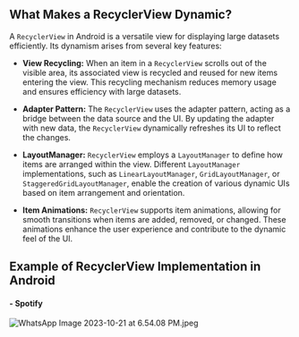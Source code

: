 ## What Makes a RecyclerView Dynamic?

A `RecyclerView` in Android is a versatile view for displaying large datasets efficiently. Its dynamism arises from several key features:

- **View Recycling:** When an item in a `RecyclerView` scrolls out of the visible area, its associated view is recycled and reused for new items entering the view. This recycling mechanism reduces memory usage and ensures efficiency with large datasets.

- **Adapter Pattern:** The `RecyclerView` uses the adapter pattern, acting as a bridge between the data source and the UI. By updating the adapter with new data, the `RecyclerView` dynamically refreshes its UI to reflect the changes.

- **LayoutManager:** `RecyclerView` employs a `LayoutManager` to define how items are arranged within the view. Different `LayoutManager` implementations, such as `LinearLayoutManager`, `GridLayoutManager`, or `StaggeredGridLayoutManager`, enable the creation of various dynamic UIs based on item arrangement and orientation.

- **Item Animations:** `RecyclerView` supports item animations, allowing for smooth transitions when items are added, removed, or changed. These animations enhance the user experience and contribute to the dynamic feel of the UI.

## Example of RecyclerView Implementation in Android

#### - **Spotify**

![WhatsApp Image 2023-10-21 at 6.54.08 PM.jpeg](..%2F..%2F..%2FPictures%2FWhatsApp%20Image%202023-10-21%20at%206.54.08%20PM.jpeg)